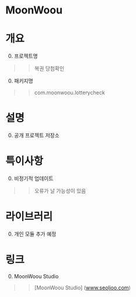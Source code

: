 # MoonWoou

# 개요
0. 프로젝트명
>> 복권 당첨확인
0. 패키지명
>> com.moonwoou.lotterycheck

# 설명
0. 공개 프로젝트 저장소

# 특이사항
0. 비정기적 업데이트
>> 오류가 날 가능성이 있음

# 라이브러리
0. 개인 모듈 추가 예정

# 링크
0. MoonWoou Studio
>> [MoonWoou Studio] (www.seoljoo.com)
